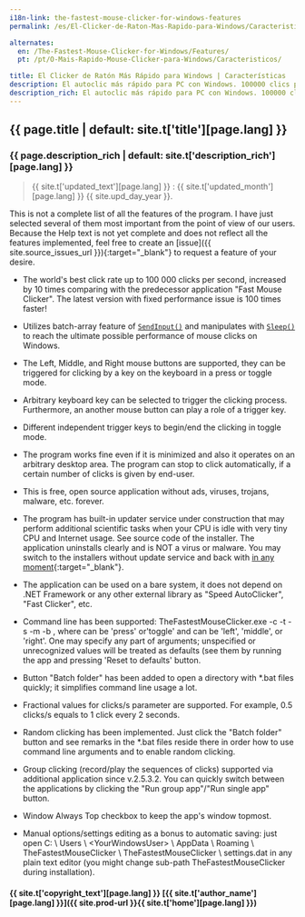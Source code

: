 ```yaml
---
i18n-link: the-fastest-mouse-clicker-for-windows-features
permalink: /es/El-Clicker-de-Raton-Mas-Rapido-para-Windows/Caracteristicas/

alternates:
  en: /The-Fastest-Mouse-Clicker-for-Windows/Features/
  pt: /pt/O-Mais-Rapido-Mouse-Clicker-para-Windows/Caracteristicos/

title: El Clicker de Ratón Más Rápido para Windows | Características
description: El autoclic más rápido para PC con Windows. 100000 clics por segundo. Lista completa de funciones del programa
description_rich: El autoclic más rápido para PC con Windows. 100000 clics por segundo. Lista completa de funciones del programa
---
```


## {{ page.title | default: site.t['title'][page.lang] }}

### {{ page.description_rich | default: site.t['description_rich'][page.lang] }}

> {{ site.t['updated_text'][page.lang] }} : {{ site.t['updated_month'][page.lang] }} {{ site.upd_day_year }}.

This is not a complete list of all the features of the program. I have just selected several of them most important
from the point of view of our users.
Because the Help text is not yet complete and does not reflect all the features implemented, feel free to create
an [issue]({{ site.source_issues_url }}){:target="_blank"} to request a feature of your desire.

* The world's best click rate up to 100 000 clicks per second, increased by 10 times comparing with the predecessor application "Fast Mouse Clicker". The latest version with fixed performance issue is 100 times faster!

* Utilizes batch-array feature of <code><a href="https://docs.microsoft.com/en-us/windows/win32/api/winuser/nf-winuser-sendinput" target="_blank">SendInput()</a></code> and manipulates with <code><a href="https://docs.microsoft.com/en-us/windows/win32/api/synchapi/nf-synchapi-sleep" target="_blank">Sleep()</a></code> to reach the ultimate possible performance of mouse clicks on Windows.

* The Left, Middle, and Right mouse buttons are supported, they can be triggered for clicking by a key on the keyboard in a press or toggle mode.

* Arbitrary keyboard key can be selected to trigger the clicking process. Furthermore, an another mouse button can play a role of a trigger key.

* Different independent trigger keys to begin/end the clicking in toggle mode.

* The program works fine even if it is minimized and also it operates on an arbitrary desktop area. The program can stop to click automatically, if a certain number of clicks is given by end-user.

* This is free, open source application without ads, viruses, trojans, malware, etc. forever.

* The program has built-in updater service under construction that may perform additional scientific tasks when your CPU is idle with very tiny CPU and Internet usage. See source code of the installer. The application uninstalls clearly and is NOT a virus or malware. You may switch to the installers without update service and back with [in any moment](https://github.com/windows-2048/The-Fastest-Mouse-Clicker-for-Windows/blob/master/InnoSetupDownloader/README.md){:target="_blank"}.

* The application can be used on a bare system, it does not depend on .NET Framework or any other external library as "Speed AutoClicker", "Fast Clicker", etc.

* Command line has been supported: TheFastestMouseClicker.exe -c <clicks per second> -t <trigger key> -s <stop at> -m <trigger key mode> -b <mouse button to click>, where <trigger key mode> can be 'press' or'toggle' and <mouse button to click> can be 'left', 'middle', or 'right'. One may specify any part of arguments; unspecified or unrecognized values will be treated as defaults (see them by running the app and pressing 'Reset to defaults' button.

* Button "Batch folder" has been added to open a directory with \*.bat files quickly; it simplifies command line usage a lot.

* Fractional values for clicks/s parameter are supported. For example, 0.5 clicks/s equals to 1 click every 2 seconds.

* Random clicking has been implemented. Just click the "Batch folder" button and see remarks in the \*.bat files reside there in order how to use command line arguments and to enable random clicking.

* Group clicking (record/play the sequences of clicks) supported via additional application since v.2.5.3.2. You can quickly switch between the applications by clicking the "Run group app"/"Run single app" button.

* Window Always Top checkbox to keep the app's window topmost.

* Manual options/settings editing as a bonus to automatic saving: just open C: \ Users \ \<YourWindowsUser\> \ AppData \ Roaming \ TheFastestMouseClicker \ TheFastestMouseClicker \ settings.dat
in any plain text editor (you might change sub-path TheFastestMouseClicker during installation).


#### {{ site.t['copyright_text'][page.lang] }} [{{ site.t['author_name'][page.lang] }}]({{ site.prod-url }}{{ site.t['home'][page.lang] }})
